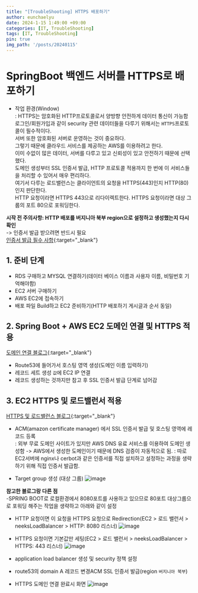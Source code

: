 ```yaml
---
title: "[TroubleShooting] HTTPS 배포하기"
author: eunchaelyu
date: 2024-1-15 1:49:00 +09:00
categories: [IT, TroubleShooting]
tags: [IT, TroubleShooting]
pin: true
img_path: '/posts/20240115'
---
```



# SpringBoot 백엔드 서버를 HTTPS로 배포하기  

  - 작업 환경(Window)    
  : HTTPS는 암호화된 HTTP프로토콜로서 양방향 안전하게 데이터 통신이 가능함        
  로그인/회원가입과 같이 security 관련 데이터들을 다루기 위해서는  ``HTTPS``프로토콜이 필수적이다.        
  서버 또한 암호화된 서버로 운영하는 것이 중요하다.    
  그렇기 때문에 클라우드 서비스를 제공하는 AWS를 이용하려고 한다.        
  이미 수없이 많은 데이터, 서버를 다루고 있고 신뢰성이 있고 안전하기 때문에 선택했다.          
  도메인 생성부터 SSL 인증서 발급, HTTP 프로토콜 적용까지 한 번에 이 서비스들을 처리할 수 있어서 매우 편리하다.                
  여기서 다루는 로드밸런스는 클라이언트의 요청을 HTTPS(443)인지 HTTP(80)인지 판단한다.          
  HTTP 요청이라면 HTTPS 443으로 리다이렉트한다. HTTPS 요청이라면 대상 그룹의 포트 80으로 포워딩한다.            

**시작 전 주의사항: HTTP 배포를 버지니아 북부 region으로 설정하고 생성했는지 다시 확인**        
  ->  인증서 발급 받으려면 반드시 필요        
  [인증서 발급 필수 사항](https://repost.aws/ko/knowledge-center/migrate-ssl-cert-us-east){:target="_blank"}

## 1. 준비 단계    
  - RDS 구매하고 MYSQL 연결하기(데이터 베이스 이름과 사용자 이름, 비밀번호 기억해야함)    
  - EC2 서버 구매하기    
  - AWS EC2에 접속하기    
  - 배포 파일 Build하고 EC2 준비하기(HTTP 배포하기 게시글과 순서 동일)    

## 2. Spring Boot + AWS EC2 도메인 연결 및 HTTPS 적용        
  [도메인 연결 블로그](https://un-lazy-midnight.tistory.com/172#%EB%8F%84%EB%A9%94%EC%9D%B8%EA%B3%BC%20EC2%20%EC%97%B0%EA%B2%B0-1){:target="_blank"}     
  - Route53에 들어가서 호스팅 영역 생성(도메인 이름 입력하기)    
  - 레코드 세트 생성 ``값``에 EC2 IP 연결        
  - 레코드 생성하는 것까지만 참고 후 SSL 인증서 발급 단계로 넘어감    


## 3. EC2 HTTPS 및 로드밸런서 적용        
  [HTTPS 및 로드밸런스 블로그](https://jindevelopetravel0919.tistory.com/192){:target="_blank"}
  - ACM(amazon certificate manager) 에서 SSL 인증서 발급 및 호스팅 영역에 레코드 등록    
    : 외부 무료 도메인 사이트가 있지만 AWS DNS 유료 서비스를 이용하여 도메인 생성함 -> AWS에서 생성한 도메인이기 때문에 DNS 검증이 자동적으로 됨.
    : 따로 EC2서버에 nginx나 cerbot과 같은 인증서를 직접 설치하고 설정하는 과정을 생략하기 위해 직접 인증서 발급함.
  
- Target group 생성 (대상 그룹)
![image](https://github.com/eunchaelyu/eunchaelyu.github.io/assets/119996957/5cf7667f-19b7-4f11-a92a-193724af624e)
    
**참고한 블로그랑 다른 점**    
  -SPRING BOOT로 로컬환경에서 8080포트를 사용하고 있으므로 80포트 대상그룹으로 포워딩 해주는 작업을 생략하고 아래와 같이 설정    
 
  - HTTP 요청이면 이 요청을 HTTPS 요청으로 Redirection(EC2 > 로드 밸런서 > neeksLoadBalancer > HTTP: 8080 리스너)
![image](https://github.com/eunchaelyu/eunchaelyu.github.io/assets/119996957/b3b0e9c3-3253-40a5-bdc3-0dfd2d241557)

  - HTTPS 요청이면 기본값만 세팅(EC2 > 로드 밸런서 > neeksLoadBalancer > HTTPS: 443 리스너)
![image](https://github.com/eunchaelyu/eunchaelyu.github.io/assets/119996957/ea9328f1-b7c1-4450-a2fa-184b675a5a78)

     
  - application load balancer 생성 및 security 정책 설정        
  - route53의 domain A 레코드 변경ACM SSL 인증서 발급(region ``버지니아 북부``)        

  - HTTPS 도메인 연결 완료시 화면
![image](https://github.com/eunchaelyu/eunchaelyu.github.io/assets/119996957/6228f09d-78ad-4f94-8d32-99ff54871067)


